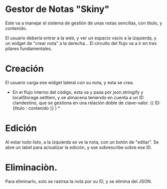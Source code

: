 # Gestor de Notas "Skiny"

Este va a manejar el sistema de gestiòn de unas notas sencillas, con tìtulo, y contenido.

El usuario debería entrar a la web, y ver un espacio vacío a la izquierda, y un widget de "crear nota" a la derecha...
El circuìto del flujo va a ir en tres pilares fundamentales.

# Creación

El usuario carga ese widget lateral con su nota, y esta se crea.

* En el flujo interno del código, esta va y pasa por json.stringify y localStorage.setItem, y se almacena teniendo en cuenta a un ID clandestino, que se gestiona en una relación doble de clave-valor. ({ ID: {titulo : contenido }} ) *

# Edición

Al estar todo listo, a la izquierda se ve la nota, con un botón de "editar". Se abre un label para actualizar la ediciòn, y sse sobrescribe sobre ese ID.

# Eliminaciòn.
Para eliminarlo, solo se rastrea la nota por su ID, y se elimina del JSON.
